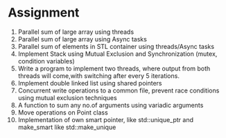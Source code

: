 # Assignment
1. Parallel sum of large array using threads
2. Parallel sum of large array using Async tasks
3. Parallel sum of elements in STL container using threads/Async tasks
4. Implement Stack using Mutual Exclusion and Synchronization (mutex, condition variables)
5. Write a program to implement two threads, where output from both threads will 
   come,with switching after every 5 iterations.
6. Implement double linked list using shared pointers
7. Concurrent write operations to a common file, prevent race conditions using mutual exclusion techniques
8. A function to sum any no.of arguments using variadic arguments
9. Move operations on Point class
10. Implementation of own smart pointer, like std::unique_ptr and make_smart like std::make_unique



